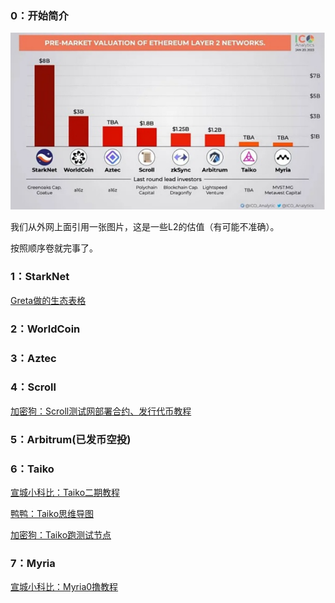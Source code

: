 ### 0：开始简介

![L2](./img/L2.png)

我们从外网上面引用一张图片，这是一些L2的估值（有可能不准确）。

按照顺序卷就完事了。

### 1：StarkNet

[Greta做的生态表格](https://docs.google.com/spreadsheets/d/1xatD73XFnwqYxPuX7rbC50VQu88V89AoWJWt2ed36Kw/edit#gid=1524187970)

### 2：WorldCoin

### 3：Aztec

### 4：Scroll

[加密狗：Scroll测试网部署合约、发行代币教程](https://medium.com/@jiamigou/%E5%8A%A0%E5%AF%86%E7%8B%97%E6%95%B4%E7%BC%96%E7%A9%BA%E6%8A%95%E7%AC%AC163%E7%AF%87-%E5%9C%A8scroll%E6%B5%8B%E8%AF%95%E7%BD%91%E4%B8%8A%E9%83%A8%E7%BD%B2%E6%99%BA%E8%83%BD%E5%90%88%E7%BA%A6-%E5%8F%91%E8%A1%8C%E4%BB%A3%E5%B8%81%E7%9A%84%E6%95%99%E7%A8%8B-58e239ba961d)

### 5：Arbitrum(已发币空投)

### 6：Taiko

[宣城小科比：Taiko二期教程](https://mirror.xyz/0xc9f6977cF31F9deCdD2c24DF92aa621e4259469B/kTeQPitcE9J3Mlh54XGQhO9mnQtzcampWetTRV2mlSQ)

[鸭鸭：Taiko思维导图](https://twitter.com/0x_irisl/status/1639915667121139712)

[加密狗：Taiko跑测试节点](https://medium.com/@jiamigou/%E5%8A%A0%E5%AF%86%E7%8B%97%E6%95%B4%E7%BC%96%E7%A9%BA%E6%8A%95%E7%AC%AC157%E7%AF%87-%E5%A6%82%E4%BD%95%E5%9C%A8taiko-alpha-2%E4%B8%8A%E5%AE%89%E8%A3%85%E8%8A%82%E7%82%B9-%E6%8C%96%E7%9F%BF%E6%95%99%E7%A8%8B-c63dee73feb6)

### 7：Myria

[宣城小科比：Myria0撸教程](https://mirror.xyz/0xc9f6977cF31F9deCdD2c24DF92aa621e4259469B/0ag0QYyRDxKjjxutUG6cMeitGo2kBp80NirL3U4edBo)